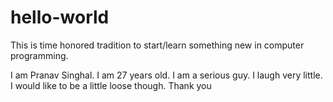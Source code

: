 # hello-world
This is time honored tradition to start/learn something new in computer programming.

I am Pranav Singhal. I am 27 years old. I am a serious guy. I laugh very little. I would like to be a little loose though.
Thank you
